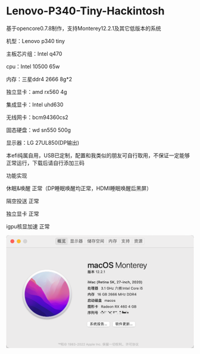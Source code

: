 # Lenovo-P340-Tiny-Hackintosh
基于opencore0.7.8制作，支持Monterey12.2.1及其它低版本的系统

机型：Lenovo p340 tiny

主板芯片组：Intel q470

cpu：Intel 10500 65w

内存：三星ddr4 2666 8g*2

独立显卡：amd rx560 4g

集成显卡：Intel uhd630

无线网卡：bcm94360cs2

固态硬盘：wd sn550 500g

显示器：LG 27UL850(DP输出)

本efi纯属自用，USB已定制，配置和我类似的朋友可自行取用，不保证一定能够正常运行，下载后请自行添加三码

功能实现

休眠&唤醒 正常（DP睡眠唤醒均正常，HDMI睡眠唤醒后黑屏）

隔空投送 正常

独立显卡 正常

igpu核显加速 正常

![image](https://github.com/zaj6773/Lenovo-P340-Tiny-Hackintosh/blob/main/images/QQ20220303-182334%402x.png)
